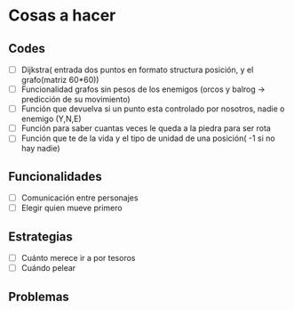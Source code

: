 # Cosas a hacer
## Codes
- [ ] Dijkstra( entrada dos puntos en formato structura posición, y el grafo(matriz 60*60))
- [ ] Funcionalidad grafos sin pesos de los enemigos (orcos y balrog -> predicción de su movimiento)
- [ ] Función que devuelva si un punto esta controlado por nosotros, nadie o enemigo (Y,N,E)
- [ ] Función para saber cuantas veces le queda a la piedra para ser rota
- [ ]  Función que te de la vida y el tipo de unidad de una posición( -1 si no hay nadie)
## Funcionalidades
- [ ] Comunicación entre personajes
- [ ] Elegir quien mueve primero
## Estrategias
- [ ] Cuánto merece ir a por tesoros
- [ ] Cuándo pelear
## Problemas
